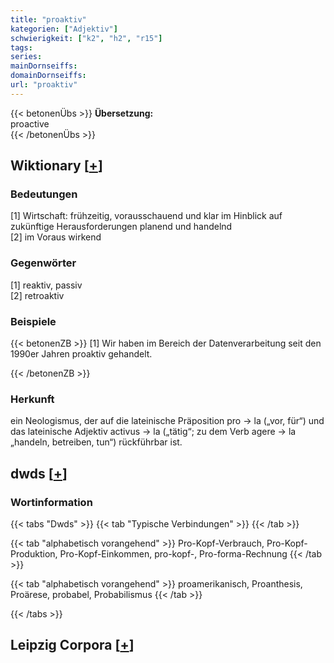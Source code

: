 ```yaml
---
title: "proaktiv"
kategorien: ["Adjektiv"]
schwierigkeit: ["k2", "h2", "r15"]
tags:
series:
mainDornseiffs:
domainDornseiffs:
url: "proaktiv"
---
```


{{< betonenÜbs >}}
**Übersetzung:**  
proactive  
{{< /betonenÜbs >}}

## Wiktionary [[+](https://de.wiktionary.org/wiki/proaktiv)]

### Bedeutungen
[1] Wirtschaft: frühzeitig, vorausschauend und klar im Hinblick auf zukünftige Herausforderungen planend und handelnd  
[2] im Voraus wirkend  

### Gegenwörter
[1] reaktiv, passiv  
[2] retroaktiv  

### Beispiele
{{< betonenZB >}}
[1] Wir haben im Bereich der Datenverarbeitung seit den 1990er Jahren proaktiv gehandelt.  

{{< /betonenZB >}}
### Herkunft
ein Neologismus, der auf die lateinische Präposition pro → la („vor, für“) und das lateinische Adjektiv activus → la („tätig“; zu dem Verb agere → la „handeln, betreiben, tun“) rückführbar ist.  



## dwds [[+](https://www.dwds.de/wb/proaktiv)]

### Wortinformation
{{< tabs "Dwds" >}}
{{< tab "Typische Verbindungen" >}}
{{< /tab >}}

{{< tab "alphabetisch vorangehend" >}}
Pro-Kopf-Verbrauch, Pro-Kopf-Produktion, Pro-Kopf-Einkommen, pro-kopf-, Pro-forma-Rechnung
{{< /tab >}}

{{< tab "alphabetisch vorangehend" >}}
proamerikanisch, Proanthesis, Proärese, probabel, Probabilismus
{{< /tab >}}

{{< /tabs >}}

## Leipzig Corpora [[+](https://corpora.uni-leipzig.de/en/res?word=proaktiv&corpusId=deu_newscrawl-public_2018)]


